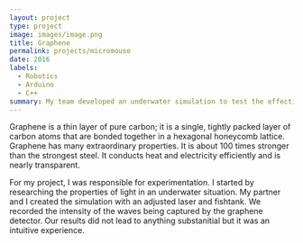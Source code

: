 ```yaml
---
layout: project
type: project
image: images/image.png
title: Graphene
permalink: projects/micromouse
date: 2016
labels:
  - Robotics
  - Arduino
  - C++
summary: My team developed an underwater simulation to test the effectiveness of graphene detectors..
---
```



Graphene is a thin layer of pure carbon; it is a single, tightly packed layer of carbon atoms that are bonded together in a hexagonal honeycomb lattice. Graphene has many extraordinary properties. It is about 100 times stronger than the strongest steel. It conducts heat and electricity efficiently and is nearly transparent.

For my project, I was responsible for experimentation. I started by researching the properties of light in an underwater situation.  My partner and I created the simulation with an adjusted laser and fishtank. We recorded the intensity of the waves being captured by the graphene detector. Our results did not lead to anything substanitial but it was an intuitive experience.





